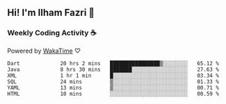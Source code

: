 ## Hi! I'm Ilham Fazri 👋

### Weekly Coding Activity ☕
Powered by [WakaTime](https://wakatime.com/) ♡
<!--START_SECTION:waka-->

```text
Dart             20 hrs 2 mins   ████████████████▒░░░░░░░░   65.12 %
Java             8 hrs 30 mins   ███████░░░░░░░░░░░░░░░░░░   27.63 %
XML              1 hr 1 min      █░░░░░░░░░░░░░░░░░░░░░░░░   03.34 %
SQL              24 mins         ▒░░░░░░░░░░░░░░░░░░░░░░░░   01.33 %
YAML             13 mins         ▒░░░░░░░░░░░░░░░░░░░░░░░░   00.71 %
HTML             10 mins         ░░░░░░░░░░░░░░░░░░░░░░░░░   00.59 %
```

<!--END_SECTION:waka-->
